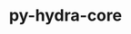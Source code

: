 ---
title: "py-hydra-core"
layout: cache
categories: [package, develop-2024-11-03]
meta: {"versions": ["1.3.1"], "compilers": ["apple-clang@=15.0.0", "gcc@=13.2.0"], "oss": ["ubuntu24.04", "ventura"], "platforms": ["darwin", "linux"], "targets": ["aarch64", "x86_64_v3"], "stacks": ["ml-darwin-aarch64-mps", "ml-linux-aarch64-cpu", "ml-linux-aarch64-cuda", "ml-linux-x86_64-cpu", "ml-linux-x86_64-cuda", "root"], "num_specs": 3, "num_specs_by_stack": {"ml-darwin-aarch64-mps": 1, "root": 3, "ml-linux-aarch64-cuda": 1, "ml-linux-aarch64-cpu": 1, "ml-linux-x86_64-cuda": 1, "ml-linux-x86_64-cpu": 1}}
spec_details: [{"hash": "wdvarg5vplk5jshrumuph6ygmb3amou2", "compiler": "apple-clang@=15.0.0", "versions": ["1.3.1"], "os": "ventura", "platform": "darwin", "target": "aarch64", "variants": ["build_system=python_pip"], "stacks": ["ml-darwin-aarch64-mps", "root"], "size": "-", "tarball": "https://binaries.spack.io/develop-2024-11-03/build_cache/darwin-ventura-aarch64/apple-clang-15.0.0/py-hydra-core-1.3.1/darwin-ventura-aarch64-apple-clang-15.0.0-py-hydra-core-1.3.1-wdvarg5vplk5jshrumuph6ygmb3amou2.spack"}, {"hash": "ezmviir5lrck3cj4bei7c2fsw7absb27", "compiler": "gcc@=13.2.0", "versions": ["1.3.1"], "os": "ubuntu24.04", "platform": "linux", "target": "aarch64", "variants": ["build_system=python_pip"], "stacks": ["root", "ml-linux-aarch64-cuda", "ml-linux-aarch64-cpu"], "size": "-", "tarball": "https://binaries.spack.io/develop-2024-11-03/build_cache/linux-ubuntu24.04-aarch64/gcc-13.2.0/py-hydra-core-1.3.1/linux-ubuntu24.04-aarch64-gcc-13.2.0-py-hydra-core-1.3.1-ezmviir5lrck3cj4bei7c2fsw7absb27.spack"}, {"hash": "lzpxr44au63tk35mgkcnvjwzsamm4eew", "compiler": "gcc@=13.2.0", "versions": ["1.3.1"], "os": "ubuntu24.04", "platform": "linux", "target": "x86_64_v3", "variants": ["build_system=python_pip"], "stacks": ["ml-linux-x86_64-cuda", "root", "ml-linux-x86_64-cpu"], "size": "-", "tarball": "https://binaries.spack.io/develop-2024-11-03/build_cache/linux-ubuntu24.04-x86_64_v3/gcc-13.2.0/py-hydra-core-1.3.1/linux-ubuntu24.04-x86_64_v3-gcc-13.2.0-py-hydra-core-1.3.1-lzpxr44au63tk35mgkcnvjwzsamm4eew.spack"}]
---